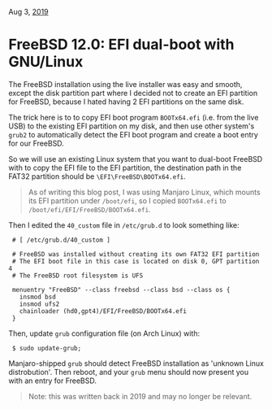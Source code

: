 Aug 3, [2019](/blog/2019/)

# FreeBSD 12.0: EFI dual-boot with GNU/Linux

The FreeBSD installation using the live installer was easy and smooth, except the disk partition part where I decided not to create an EFI partition for FreeBSD, because I hated having 2 EFI partitions on the same disk.

The trick here is to to copy EFI boot program `BOOTx64.efi` (i.e. from the live USB) to the existing EFI partition on my disk, and then use other system's `grub2` to automatically detect the EFI boot program and create a boot entry for our FreeBSD.

So we will use an existing Linux system that you want to dual-boot FreeBSD with to copy the EFI file to the EFI partition, the destination path in the FAT32 partition should be `\EFI\FreeBSD\BOOTx64.efi`.

> As of writing this blog post, I was using Manjaro Linux, which mounts its EFI partition under `/boot/efi`, so I copied `BOOTx64.efi` to `/boot/efi/EFI/FreeBSD/BOOTx64.efi`.

Then I edited the `40_custom` file in `/etc/grub.d` to look something like:

     # [ /etc/grub.d/40_custom ]

     # FreeBSD was installed without creating its own FAT32 EFI partition
     # The EFI boot file in this case is located on disk 0, GPT partition 4
     # The FreeBSD root filesystem is UFS

     menuentry "FreeBSD" --class freebsd --class bsd --class os {
       insmod bsd
       insmod ufs2
       chainloader (hd0,gpt4)/EFI/FreeBSD/BOOTx64.efi
     }

Then, update `grub` configuration file (on Arch Linux) with:

     $ sudo update-grub;

Manjaro-shipped `grub` should detect FreeBSD installation as 'unknown Linux distrobution'. Then reboot, and your `grub` menu should now present you with an entry for FreeBSD.

> Note: this was written back in 2019 and may no longer be relevant.
